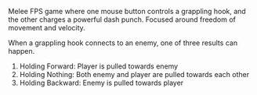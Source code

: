 Melee FPS game where one mouse button controls a grappling hook, and the other charges a powerful dash punch. Focused around freedom of movement and velocity.

When a grappling hook connects to an enemy, one of three results can happen.
1. Holding Forward: Player is pulled towards enemy
2. Holding Nothing: Both enemy and player are pulled towards each other
3. Holding Backward: Enemy is pulled towards player